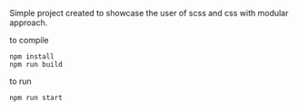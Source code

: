 Simple project created to showcase the user of scss and css with modular approach.

to compile

	npm install
	npm run build

to run

	npm run start
